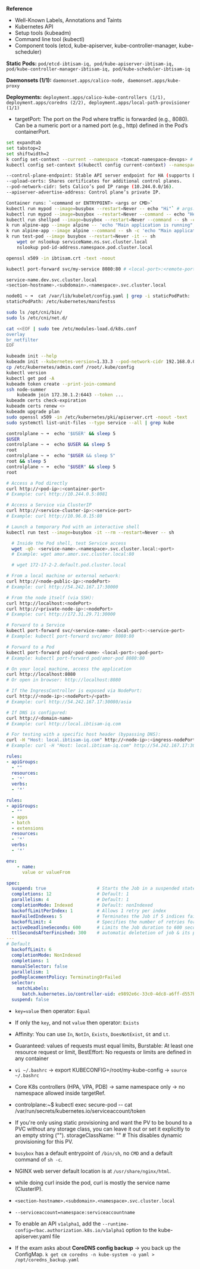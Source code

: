 **Reference**
- Well-Known Labels, Annotations and Taints
- Kubernetes API
- Setup tools (kubeadm)
- Command line tool (kubectl)
- Component tools (etcd, kube-apiserver, kube-controller-manager, kube-scheduler)

**Static Pods:** `pod/etcd-ibtisam-iq, pod/kube-apiserver-ibtisam-iq, pod/kube-controller-manager-ibtisam-iq, pod/kube-scheduler-ibtisam-iq`

**Daemonsets (1/1):** `daemonset.apps/calico-node, daemonset.apps/kube-proxy`

**Deployments:** `deployment.apps/calico-kube-controllers (1/1), deployment.apps/coredns (2/2), deployment.apps/local-path-provisioner (1/1)`

- targetPort: The port on the Pod where traffic is forwarded (e.g., 8080). Can be a numeric port or a named port (e.g., http) defined in the Pod’s containerPort.

```bash
set expandtab
set tabstop=2
set shiftwidth=2
k config set-context --current --namespace <tomcat-namespace-devops> # set the ns permanently
kubectl config set-context $(kubectl config current-context) --namespace=prod

--control-plane-endpoint: Stable API server endpoint for HA (supports DNS or load balancer).
--upload-certs: Shares certificates for additional control planes.
--pod-network-cidr: Sets Calico’s pod IP range (10.244.0.0/16).
--apiserver-advertise-address: Control plane’s private IP.

Container runs: `<command or ENTRYPOINT> <args or CMD>`
kubectl run mypod --image=busybox --restart=Never -- echo "Hi"` # args: ["echo", "Hi"]
kubectl run mypod --image=busybox --restart=Never --command -- echo "Hello from BusyBox"
kubectl run shellpod --image=busybox --restart=Never --command -- sh -c "echo Hello && date" # Using Shell Logic with sh -c
k run alpine-app --image alpine -- 'echo "Main application is running"; sleep 3600' # wrong, you need to open the shell in order to multiple commands
k run alpine-app --image alpine --command -- sh -c 'echo "Main application is running"; sleep 3600' # correct 
k run test-pod --image busybox --restart=Never -it -- sh
    wget or nslookup serviceName.ns.svc.cluster.local
    nslookup pod-id-address.namespace.pod.cluster.local

openssl x509 -in ibtisam.crt -text -noout

kubectl port-forward svc/my-service 8080:80 # <local-port>:<remote-port> # open in browser: http://localhost:8080

service-name.dev.svc.cluster.local
<section-hostname>.<subdomain>.<namespace>.svc.cluster.local

node01 ~ ➜  cat /var/lib/kubelet/config.yaml | grep -i staticPodPath:
staticPodPath: /etc/kubernetes/manifestss

sudo ls /opt/cni/bin/
sudo ls /etc/cni/net.d/

cat <<EOF | sudo tee /etc/modules-load.d/k8s.conf
overlay
br_netfilter
EOF

kubeadm init --help
kubeadm init --kubernetes-version=1.33.3 --pod-network-cidr 192.168.0.0/16 --ignore-preflight-errors=NumCPU
cp /etc/kubernetes/admin.conf /root/.kube/config
kubectl version
kubectl get pod -A
kubeadm token create --print-join-command
ssh node-summer
    kubeadm join 172.30.1.2:6443 --token ...
kubeadm certs check-expiration
kubeadm certs renew <>
kubeadm upgrade plan
sudo openssl x509 -in /etc/kubernetes/pki/apiserver.crt -noout -text
sudo systemctl list-unit-files --type service --all | grep kube

controlplane ~ ➜  echo '$USER' && sleep 5
$USER
controlplane ~ ➜  echo $USER && sleep 5
root
controlplane ~ ➜  echo "$USER && sleep 5"
root && sleep 5
controlplane ~ ➜  echo "$USER" && sleep 5
root

# Access a Pod directly
curl http://<pod-ip>:<container-port>
# Example: curl http://10.244.0.5:8081

# Access a Service via ClusterIP
curl http://<service-cluster-ip>:<service-port>
# Example: curl http://10.96.0.15:80

# Launch a temporary Pod with an interactive shell
kubectl run test --image=busybox -it --rm --restart=Never -- sh

  # Inside the Pod shell, test Service access
  wget -qO- <service-name>.<namespace>.svc.cluster.local:<port>
  # Example: wget amor.amor.svc.cluster.local:80

  # wget 172-17-2-2.default.pod.cluster.local

# From a local machine or external network:
curl http://<node-public-ip>:<nodePort>
# Example: curl http://54.242.167.17:30000

# From the node itself (via SSH):
curl http://localhost:<nodePort>
curl http://<private-node-ip>:<nodePort>
# Example: curl http://172.31.29.71:30000

# Forward to a Service
kubectl port-forward svc/<service-name> <local-port>:<service-port>
# Example: kubectl port-forward svc/amor 8080:80

# Forward to a Pod
kubectl port-forward pod/<pod-name> <local-port>:<pod-port>
# Example: kubectl port-forward pod/amor-pod 8080:80

# On your local machine, access the application
curl http://localhost:8080
# Or open in browser: http://localhost:8080

# If the IngressController is exposed via NodePort:
curl http://<node-ip>:<nodePort>/<path>
# Example: curl http://54.242.167.17:30080/asia

# If DNS is configured:
curl http://<domain-name>
# Example: curl http://local.ibtisam-iq.com

# For testing with a specific host header (bypassing DNS):
curl -H "Host: local.ibtisam-iq.com" http://<node-ip>:<ingress-nodePort>/<path>
# Example: curl -H "Host: local.ibtisam-iq.com" http://54.242.167.17:30080/asia
```

```yaml
rules:
- apiGroups:
  - ""
  resources:
  - '*'
  verbs:
  - '*'

rules:
- apiGroups:
  - ""
  - apps
  - batch
  - extensions
  resources:
  - '*'
  verbs:
  - '*'

env:
    - name:
      value or valueFrom

spec:
  suspend: true                   # Starts the Job in a suspended state (default: false)
  completions: 12                 # Default: 1
  parallelism: 4                  # Default: 1
  completionMode: Indexed         # Default: nonIndexed  
  backoffLimitPerIndex: 1         # Allows 1 retry per index
  maxFailedIndexes: 5             # Terminates the Job if 5 indices fail
  backoffLimit: 4                 # Specifies the number of retries for failed Pods (default: 6)
  activeDeadlineSeconds: 600      # Limits the Job duration to 600 seconds    # overrides backoffLimit
  ttlSecondsAfterFinished: 300    # automatic deletetion of job & its pods after completion    # cleanup
---
# Default
  backoffLimit: 6
  completionMode: NonIndexed
  completions: 1
  manualSelector: false
  parallelism: 1
  podReplacementPolicy: TerminatingOrFailed
  selector:
    matchLabels:
      batch.kubernetes.io/controller-uid: e9892e6c-33c0-4dc8-a6ff-d557b9d7a67c
  suspend: false
```

- `key=value` then operator: `Equal`
- If only the `key`, and not `value` then operator: `Exists`
- Affinity: You can use `In`, `NotIn`, `Exists`, `DoesNotExist`, `Gt` and `Lt`.
- Guaranteed: values of requests must equal limits, Burstable: At least one resource request or limit, BestEffort: No requests or limits are defined in any container 

- `vi ~/.bashrc` → export KUBECONFIG=/root/my-kube-config → `source ~/.bashrc`
- Core K8s controllers (HPA, VPA, PDB) → same namespace only → no namespace allowed inside targetRef.
- controlplane:~$ kubectl exec secure-pod -- cat /var/run/secrets/kubernetes.io/serviceaccount/token
- If you're only using static provisioning and want the PV to be bound to a PVC without any storage class, you can leave it out or set it explicitly to an empty string ("").    storageClassName: ""  # This disables dynamic provisioning for this PV.
- `busybox` has a default entrypoint of `/bin/sh`, no `CMD` and a default command of `sh -c`.
- NGINX web server default location is at `/usr/share/nginx/html`.
- while doing curl inside the pod, curl <hostname> is mostly the service name (ClusterIP).
- `<section-hostname>.<subdomain>.<namespace>.svc.cluster.local`
- `--serviceaccount=namespace:serviceaccountname`
- To enable an API `v1alpha1`, add the `--runtime-config=rbac.authorization.k8s.io/v1alpha1` option to the kube-apiserver.yaml file
- If the exam asks about **CoreDNS config backup** → you back up the ConfigMap. `k get cm coredns -n kube-system -o yaml > /opt/coredns_backup.yaml`


